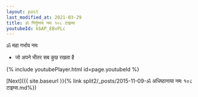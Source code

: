 ```yaml
---
layout: post
last_modified_at: 2021-03-29
title: ॐ निर्गुणाय नमः १०८ टाइम्स
youtubeId: kbAP_EBvPLc
---
```

 
 
 ॐ महा गर्भाय नमः  
 
 -  जो अपने भीतर सब कुछ रखता है 
 
  
 
  
 
 
 
 
 
 


{% include youtubePlayer.html id=page.youtubeId %}
 
[Next]({{ site.baseurl }}{% link  split2/_posts/2015-11-09-ॐ अधिष्ठानाया नमः १०८ टाइम्स.md%})
 
